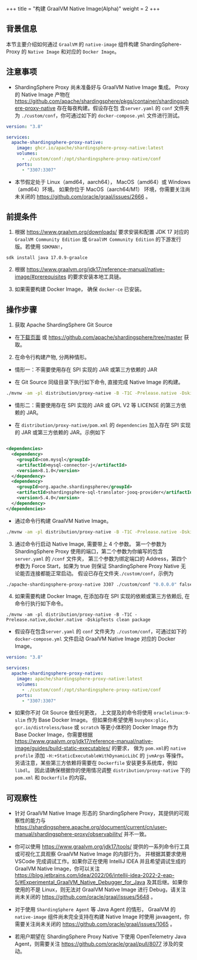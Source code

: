 +++
title = "构建 GraalVM Native Image(Alpha)"
weight = 2
+++

## 背景信息

本节主要介绍如何通过 `GraalVM` 的 `native-image` 组件构建 ShardingSphere-Proxy 的 `Native Image` 和对应的 `Docker Image`。

## 注意事项

- ShardingSphere Proxy 尚未准备好与 GraalVM Native Image 集成。 Proxy 的 Native Image 产物在
  https://github.com/apache/shardingsphere/pkgs/container/shardingsphere-proxy-native 存在每夜构建。假设存在包
  含`server.yaml` 的 `conf` 文件夹为 `./custom/conf`，你可通过如下的 `docker-compose.yml` 文件进行测试。

```yaml
version: "3.8"

services:
  apache-shardingsphere-proxy-native:
    image: ghcr.io/apache/shardingsphere-proxy-native:latest
    volumes:
      - ./custom/conf:/opt/shardingsphere-proxy-native/conf
    ports:
      - "3307:3307"
```

- 本节假定处于 Linux（amd64，aarch64）， MacOS（amd64）或 Windows（amd64）环境。
  如果你位于 MacOS（aarch64/M1） 环境，你需要关注尚未关闭的 https://github.com/oracle/graal/issues/2666 。

## 前提条件

1. 根据 https://www.graalvm.org/downloads/ 要求安装和配置 JDK 17 对应的 `GraalVM Community Edition`
   或 `GraalVM Community Edition` 的下游发行版。若使用 `SDKMAN!`，

```shell
sdk install java 17.0.9-graalce
```

2. 根据 https://www.graalvm.org/jdk17/reference-manual/native-image/#prerequisites 的要求安装本地工具链。

3. 如果需要构建 Docker Image， 确保 `docker-ce` 已安装。

## 操作步骤

1. 获取 Apache ShardingSphere Git Source

- 在[下载页面](https://shardingsphere.apache.org/document/current/en/downloads/)
  或 https://github.com/apache/shardingsphere/tree/master 获取。

2. 在命令行构建产物, 分两种情形。

- 情形一：不需要使用存在 SPI 实现的 JAR 或第三方依赖的 JAR

- 在 Git Source 同级目录下执行如下命令, 直接完成 Native Image 的构建。

```bash
./mvnw -am -pl distribution/proxy-native -B -T1C -Prelease.native -DskipTests clean package
```

- 情形二：需要使用存在 SPI 实现的 JAR 或 GPL V2 等 LICENSE 的第三方依赖的 JAR。

- 在 `distribution/proxy-native/pom.xml` 的 `dependencies` 加入存在 SPI 实现的 JAR
  或第三方依赖的 JAR。示例如下

```xml

<dependencies>
  <dependency>
    <groupId>com.mysql</groupId>
    <artifactId>mysql-connector-j</artifactId>
    <version>8.1.0</version>
  </dependency>
  <dependency>
    <groupId>org.apache.shardingsphere</groupId>
    <artifactId>shardingsphere-sql-translator-jooq-provider</artifactId>
    <version>5.4.0</version>
  </dependency>
</dependencies>
```

- 通过命令行构建 GraalVM Native Image。

```bash
./mvnw -am -pl distribution/proxy-native -B -T1C -Prelease.native -DskipTests clean package
```

3. 通过命令行启动 Native Image, 需要带上 4 个参数。
   第一个参数为 ShardingSphere Proxy 使用的端口，第二个参数为你编写的包含 `server.yaml` 的 `/conf` 文件夹，
   第三个参数为绑定端口的 Address，第四个参数为 Force Start，如果为 true 则保证 ShardingSphere Proxy Native 无论能否连接都能正常启动。
   假设已存在文件夹`./custom/conf`，示例为

```bash
./apache-shardingsphere-proxy-native 3307 ./custom/conf "0.0.0.0" false
```

4. 如果需要构建 Docker Image, 在添加存在 SPI 实现的依赖或第三方依赖后, 在命令行执行如下命令。

```shell
./mvnw -am -pl distribution/proxy-native -B -T1C -Prelease.native,docker.native -DskipTests clean package
```

- 假设存在包含`server.yaml` 的 `conf` 文件夹为 `./custom/conf`，可通过如下的 `docker-compose.yml` 文件启动 GraalVM Native
  Image 对应的 Docker Image。

```yaml
version: "3.8"

services:
  apache-shardingsphere-proxy-native:
    image: apache/shardingsphere-proxy-native:latest
    volumes:
      - ./custom/conf:/opt/shardingsphere-proxy-native/conf
    ports:
      - "3307:3307"
```

- 如果你不对 Git Source 做任何更改， 上文提及的命令将使用 `oraclelinux:9-slim` 作为 Base Docker Image。
  但如果你希望使用 `busybox:glic`，`gcr.io/distroless/base` 或 `scratch` 等更小体积的 Docker Image 作为 Base Docker
  Image，你需要根据 https://www.graalvm.org/jdk17/reference-manual/native-image/guides/build-static-executables/ 的要求，
  做为 `pom.xml`的 `native profile` 添加 `-H:+StaticExecutableWithDynamicLibC` 的 `jvmArgs` 等操作。
  另请注意，某些第三方依赖将需要在 `Dockerfile` 安装更多系统库，例如 `libdl`。
  因此请确保根据你的使用情况调整 `distribution/proxy-native` 下的 `pom.xml` 和 `Dockerfile` 的内容。

## 可观察性

- 针对 GraalVM Native Image 形态的 ShardingSphere Proxy，其提供的可观察性的能力与
  https://shardingsphere.apache.org/document/current/cn/user-manual/shardingsphere-proxy/observability/ 并不一致。

- 你可以使用 https://www.graalvm.org/jdk17/tools/ 提供的一系列命令行工具或可视化工具观察 GraalVM Native Image 的内部行为，
  并根据其要求使用 VSCode 完成调试工作。如果你正在使用 IntelliJ IDEA 并且希望调试生成的 GraalVM Native Image，你可以关注
  https://blog.jetbrains.com/idea/2022/06/intellij-idea-2022-2-eap-5/#Experimental_GraalVM_Native_Debugger_for_Java
  及其后继。如果你使用的不是 Linux，则无法对 GraalVM Native Image 进行 Debug，请关注尚未关闭的
  https://github.com/oracle/graal/issues/5648 。

- 对于使用 `ShardingSphere Agent` 等 Java Agent 的情形， GraalVM 的 `native-image` 组件尚未完全支持在构建 Native
  Image 时使用 javaagent，你需要关注尚未关闭的 https://github.com/oracle/graal/issues/1065 。

- 若用户期望在 ShardingSphere Proxy Native 下使用 OpenTelemetry Java Agent，则需要关注 https://github.com/oracle/graal/pull/8077 涉及的变动。
